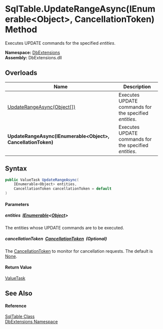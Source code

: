 SqlTable.UpdateRangeAsync(IEnumerable&lt;Object>, CancellationToken) Method
===========================================================================
Executes UPDATE commands for the specified *entities*.
  
**Namespace:** [DbExtensions][1]  
**Assembly:** DbExtensions.dll

Overloads
---------

| Name                                                            | Description                                            |
| --------------------------------------------------------------- | ------------------------------------------------------ |
| [UpdateRangeAsync(Object[])][2]                                 | Executes UPDATE commands for the specified *entities*. |
| **UpdateRangeAsync(IEnumerable&lt;Object>, CancellationToken)** | Executes UPDATE commands for the specified *entities*. |


Syntax
------

```csharp
public ValueTask UpdateRangeAsync(
	IEnumerable<Object> entities,
	CancellationToken cancellationToken = default
)
```

#### Parameters

##### *entities*  [IEnumerable][3]&lt;[Object][4]>
The entities whose UPDATE commands are to be executed.

##### *cancellationToken*  [CancellationToken][5]  (Optional)
The [CancellationToken][5] to monitor for cancellation requests. The default is [None][6].

#### Return Value
[ValueTask][7]

See Also
--------

#### Reference
[SqlTable Class][8]  
[DbExtensions Namespace][1]  

[1]: ../README.md
[2]: UpdateRangeAsync_1.md
[3]: https://learn.microsoft.com/dotnet/api/system.collections.generic.ienumerable-1
[4]: https://learn.microsoft.com/dotnet/api/system.object
[5]: https://learn.microsoft.com/dotnet/api/system.threading.cancellationtoken
[6]: https://learn.microsoft.com/dotnet/api/system.threading.cancellationtoken.none
[7]: https://learn.microsoft.com/dotnet/api/system.threading.tasks.valuetask
[8]: README.md